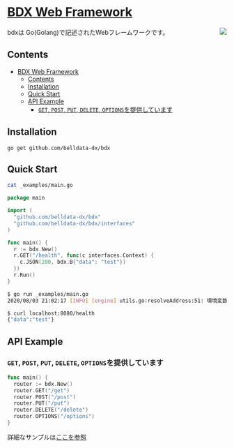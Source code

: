 # [BDX Web Framework](https://github.com/belldata-dx/bdx)

<img src="https://raw.githubusercontent.com/belldata-dx/bdx-doc-image/master/bxGolang.png" align="right">

bdxは Go(Golang)で記述されたWebフレームワークです。

## Contents

- [BDX Web Framework](#bdx-web-framework)
  - [Contents](#contents)
  - [Installation](#installation)
  - [Quick Start](#quick-start)
  - [API Example](#api-example)
    - [`GET`, `POST`, `PUT`, `DELETE`, `OPTIONS`を提供しています](#get-post-put-delete-optionsを提供しています)

## Installation

`go get github.com/belldata-dx/bdx`

## Quick Start

```sh
cat _examples/main.go
```

```go
package main

import (
  "github.com/belldata-dx/bdx"
  "github.com/belldata-dx/bdx/interfaces"
)

func main() {
  r := bdx.New()
  r.GET("/health", func(c interfaces.Context) {
    c.JSON(200, bdx.B{"data": "test"})
  })
  r.Run()
}
```

```sh
$ go run _examples/main.go
2020/08/03 21:02:17 [INFO] [engine] utils.go:resolveAddress:51: 環境変数`HTTP_PORT`が未定義です。 デフォルトでは`:8080`を使用します。
```

```sh
$ curl localhost:8080/health
{"data":"test"}
```

## API Example

### `GET`, `POST`, `PUT`, `DELETE`, `OPTIONS`を提供しています

```go
func main() {
  router := bdx.New()
  router.GET("/get")
  router.POST("/post")
  router.PUT("/put")
  router.DELETE("/delete")
  router.OPTIONS("/options")
}
```

詳細なサンプルは[ここを参照](_examples/domain-driven-design/examples.go)
